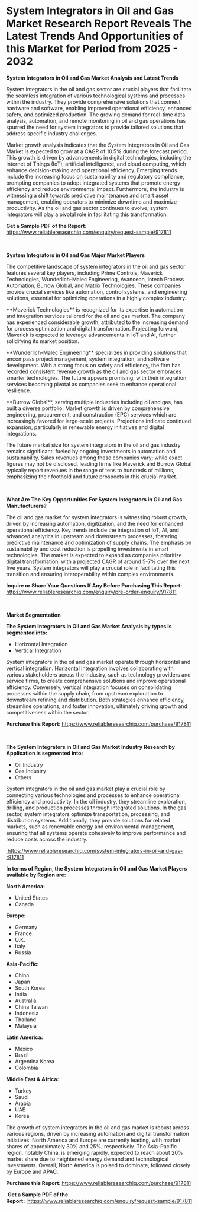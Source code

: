 <p><h1>System Integrators in Oil and Gas Market Research Report Reveals The Latest Trends And Opportunities of this Market for Period from 2025 - 2032</h1></p><p><strong>System Integrators in Oil and Gas Market Analysis and Latest Trends</strong></p>
<p><p>System integrators in the oil and gas sector are crucial players that facilitate the seamless integration of various technological systems and processes within the industry. They provide comprehensive solutions that connect hardware and software, enabling improved operational efficiency, enhanced safety, and optimized production. The growing demand for real-time data analysis, automation, and remote monitoring in oil and gas operations has spurred the need for system integrators to provide tailored solutions that address specific industry challenges.</p><p>Market growth analysis indicates that the System Integrators in Oil and Gas Market is expected to grow at a CAGR of 10.5% during the forecast period. This growth is driven by advancements in digital technologies, including the Internet of Things (IoT), artificial intelligence, and cloud computing, which enhance decision-making and operational efficiency. Emerging trends include the increasing focus on sustainability and regulatory compliance, prompting companies to adopt integrated systems that promote energy efficiency and reduce environmental impact. Furthermore, the industry is witnessing a shift towards predictive maintenance and smart asset management, enabling operators to minimize downtime and maximize productivity. As the oil and gas sector continues to evolve, system integrators will play a pivotal role in facilitating this transformation.</p></p>
<p><strong>Get a Sample PDF of the Report:&nbsp;</strong> <a href="https://www.reliableresearchiq.com/enquiry/request-sample/917811?utm_campaign=2890&utm_medium=2&utm_source=Github&utm_content=ia&utm_term=18042025&utm_id=system-integrators-in-oil-and-gas">https://www.reliableresearchiq.com/enquiry/request-sample/917811</a></p>
<p>&nbsp;</p>
<p><strong>System Integrators in Oil and Gas Major Market Players</strong></p>
<p><p>The competitive landscape of system integrators in the oil and gas sector features several key players, including Prime Controls, Maverick Technologies, Wunderlich-Malec Engineering, Avanceon, Intech Process Automation, Burrow Global, and Matrix Technologies. These companies provide crucial services like automation, control systems, and engineering solutions, essential for optimizing operations in a highly complex industry.</p><p>**Maverick Technologies** is recognized for its expertise in automation and integration services tailored for the oil and gas market. The company has experienced considerable growth, attributed to the increasing demand for process optimization and digital transformation. Projecting forward, Maverick is expected to leverage advancements in IoT and AI, further solidifying its market position.</p><p>**Wunderlich-Malec Engineering** specializes in providing solutions that encompass project management, system integration, and software development. With a strong focus on safety and efficiency, the firm has recorded consistent revenue growth as the oil and gas sector embraces smarter technologies. The future appears promising, with their integration services becoming pivotal as companies seek to enhance operational resilience.</p><p>**Burrow Global**, serving multiple industries including oil and gas, has built a diverse portfolio. Market growth is driven by comprehensive engineering, procurement, and construction (EPC) services which are increasingly favored for large-scale projects. Projections indicate continued expansion, particularly in renewable energy initiatives and digital integrations.</p><p>The future market size for system integrators in the oil and gas industry remains significant, fueled by ongoing investments in automation and sustainability. Sales revenues among these companies vary; while exact figures may not be disclosed, leading firms like Maverick and Burrow Global typically report revenues in the range of tens to hundreds of millions, emphasizing their foothold and future prospects in this crucial market.</p></p>
<p>&nbsp;</p>
<p><strong>What Are The Key Opportunities For System Integrators in Oil and Gas Manufacturers?</strong></p>
<p><p>The oil and gas market for system integrators is witnessing robust growth, driven by increasing automation, digitization, and the need for enhanced operational efficiency. Key trends include the integration of IoT, AI, and advanced analytics in upstream and downstream processes, fostering predictive maintenance and optimization of supply chains. The emphasis on sustainability and cost reduction is propelling investments in smart technologies. The market is expected to expand as companies prioritize digital transformation, with a projected CAGR of around 5-7% over the next five years. System integrators will play a crucial role in facilitating this transition and ensuring interoperability within complex environments.</p></p>
<p><strong>Inquire or Share Your Questions If Any Before Purchasing This Report:</strong> <a href="https://www.reliableresearchiq.com/enquiry/pre-order-enquiry/917811?utm_campaign=2890&utm_medium=2&utm_source=Github&utm_content=ia&utm_term=18042025&utm_id=system-integrators-in-oil-and-gas">https://www.reliableresearchiq.com/enquiry/pre-order-enquiry/917811</a></p>
<p>&nbsp;</p>
<p><strong>Market Segmentation</strong></p>
<p><strong>The System Integrators in Oil and Gas Market Analysis by types is segmented into:</strong></p>
<p><ul><li>Horizontal Integration</li><li>Vertical Integration</li></ul></p>
<p><p>System integrators in the oil and gas market operate through horizontal and vertical integration. Horizontal integration involves collaborating with various stakeholders across the industry, such as technology providers and service firms, to create comprehensive solutions and improve operational efficiency. Conversely, vertical integration focuses on consolidating processes within the supply chain, from upstream exploration to downstream refining and distribution. Both strategies enhance efficiency, streamline operations, and foster innovation, ultimately driving growth and competitiveness within the sector.</p></p>
<p><strong>Purchase this Report:&nbsp;</strong><a href="https://www.reliableresearchiq.com/purchase/917811?utm_campaign=2890&utm_medium=2&utm_source=Github&utm_content=ia&utm_term=18042025&utm_id=system-integrators-in-oil-and-gas">https://www.reliableresearchiq.com/purchase/917811</a></p>
<p>&nbsp;</p>
<p><strong>The System Integrators in Oil and Gas Market Industry Research by Application is segmented into:</strong></p>
<p><ul><li>Oil Industry</li><li>Gas Industry</li><li>Others</li></ul></p>
<p><p>System integrators in the oil and gas market play a crucial role by connecting various technologies and processes to enhance operational efficiency and productivity. In the oil industry, they streamline exploration, drilling, and production processes through integrated solutions. In the gas sector, system integrators optimize transportation, processing, and distribution systems. Additionally, they provide solutions for related markets, such as renewable energy and environmental management, ensuring that all systems operate cohesively to improve performance and reduce costs across the industry.</p></p>
<p><a href="https://www.reliableresearchiq.com/system-integrators-in-oil-and-gas-r917811?utm_campaign=2890&utm_medium=2&utm_source=Github&utm_content=ia&utm_term=18042025&utm_id=system-integrators-in-oil-and-gas">&nbsp;https://www.reliableresearchiq.com/system-integrators-in-oil-and-gas-r917811</a></p>
<p><strong>In terms of Region, the System Integrators in Oil and Gas Market Players available by Region are:</strong></p>
<p>
    <p> <strong> North America: </strong>
        <ul>
            <li>United States</li>
            <li>Canada</li>
        </ul>
        </p> 
    <p> <strong> Europe: </strong>
        <ul>
            <li>Germany</li>
            <li>France</li>
            <li>U.K.</li>
            <li>Italy</li>
            <li>Russia</li>
        </ul>
        </p> 
    <p> <strong> Asia-Pacific: </strong>
        <ul>
            <li>China</li>
            <li>Japan</li>
            <li>South Korea</li>
            <li>India</li>
            <li>Australia</li>
            <li>China Taiwan</li>
            <li>Indonesia</li>
            <li>Thailand</li>
            <li>Malaysia</li>
        </ul>
        </p> 
    <p> <strong> Latin America: </strong>
        <ul>
            <li>Mexico</li>
            <li>Brazil</li>
            <li>Argentina Korea</li>
            <li>Colombia</li>
        </ul>
        </p> 
    <p> <strong> Middle East & Africa: </strong>
        <ul>
            <li>Turkey</li>
            <li>Saudi</li>
            <li>Arabia</li>
            <li>UAE</li>
            <li>Korea</li>
        </ul>
    </p>
    </p>
<p><p>The growth of system integrators in the oil and gas market is robust across various regions, driven by increasing automation and digital transformation initiatives. North America and Europe are currently leading, with market shares of approximately 30% and 25%, respectively. The Asia-Pacific region, notably China, is emerging rapidly, expected to reach about 20% market share due to heightened energy demand and technological investments. Overall, North America is poised to dominate, followed closely by Europe and APAC.</p></p>
<p><strong>Purchase this Report: </strong><a href="https://www.reliableresearchiq.com/purchase/917811?utm_campaign=2890&utm_medium=2&utm_source=Github&utm_content=ia&utm_term=18042025&utm_id=system-integrators-in-oil-and-gas">https://www.reliableresearchiq.com/purchase/917811</a></p>
<p>&nbsp;<strong>Get a Sample PDF of the Report:&nbsp;&nbsp;</strong><a href="https://www.reliableresearchiq.com/enquiry/request-sample/917811?utm_campaign=2890&utm_medium=2&utm_source=Github&utm_content=ia&utm_term=18042025&utm_id=system-integrators-in-oil-and-gas">https://www.reliableresearchiq.com/enquiry/request-sample/917811</a></p>
<p><strong></strong></p>
<p><p></p><p></p><p></p></p>